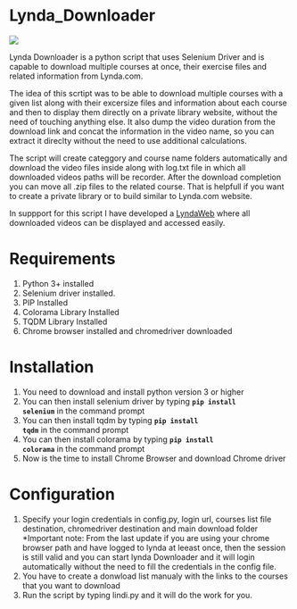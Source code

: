 # Lynda_Downloader
<img src="https://i.ibb.co/B3CjZ3x/4ffb2ec696f5da0c09fbca3a1a0f3753.png"></img>

Lynda Downloader is a python script that uses Selenium Driver and is capable to download multiple courses at once, their exercise files and related information from Lynda.com. 

The idea of this scrtipt was to be able to download multiple courses with a given list along with their excersize files and information about each course and then to display them directly on a private library website, without the need of touching anything else. It also dump the video duration from the download link and concat the information in the video name, so you can extract it direclty without the need to use additional calculations.

The script will create categgory and course name folders automatically and download the video files inside along with log.txt file in which all downloaded videos paths will be recorder. After the download completion you can move all .zip files to the related course. That is helpfull if you want to create a private library or to build similar to Lynda.com website.</br>

In suppport for this script I have developed a <a href="https://github.com/r00tmebaby/LyndaWebSite"> LyndaWeb</a>  where all downloaded videos can be displayed and accessed easily.


# Requirements
1. Python 3+ installed </br>
2. Selenium driver installed. </br>
3. PIP Installed
4. Colorama Library Installed
5. TQDM Library Installed
6. Chrome browser installed and chromedriver downloaded</br>

# Installation
1. You need to download and install python version 3 or higher</br>
2. You can then install selenium driver by typing <code><b>pip install selenium</b></code> in the command prompt</br>
2. You can then install tqdm by typing <code><b>pip install tqdm</b></code> in the command prompt</br>
2. You can then install colorama by typing <code><b>pip install colorama</b></code> in the command prompt</br>
3. Now is the time to install Chrome Browser and download Chrome driver


# Configuration
1. Specify your login credentials in config.py, login url, courses list file destination, chromedriver destination and main download folder
*Important note:
    From the last update if you are using your chrome browser path and have logged to lynda at leeast once, then the session is still valid and you can start lynda Downloader and it will login automatically without the need to fill the credentials in the config file.
2. You have to create a donwload list manualy with the links to the courses that you want to download
3. Run the script by typing lindi.py and it will do the work for you.

